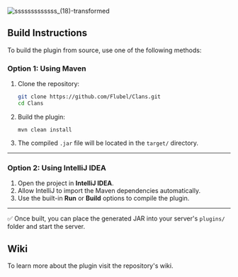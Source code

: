 
![sssssssssssss_(18)-transformed](https://github.com/user-attachments/assets/a65852f8-a1e8-4612-948e-e545491fc643)

## Build Instructions

To build the plugin from source, use one of the following methods:

### Option 1: Using Maven

1. Clone the repository:  
   ```bash
   git clone https://github.com/Flubel/Clans.git  
   cd Clans
   ```

2. Build the plugin:  
   ```
   mvn clean install
   ```

4. The compiled `.jar` file will be located in the `target/` directory.

---

### Option 2: Using IntelliJ IDEA

1. Open the project in **IntelliJ IDEA**.
2. Allow IntelliJ to import the Maven dependencies automatically.
3. Use the built-in **Run** or **Build** options to compile the plugin.

---

✅ Once built, you can place the generated JAR into your server's `plugins/` folder and start the server.


## Wiki
To learn more about the plugin visit the repository's wiki.
